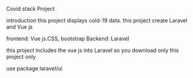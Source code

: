 Covid stack Project 

introduction
this project displays cold-19 data. this project create Laravel and Vue js

frontend: Vue js.CSS, bootstrap
Backend:  Laravel

this project includes the vue js into  Laravel so you download only this project only

use package
laravel/ui



